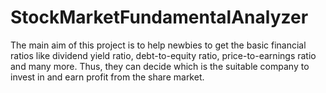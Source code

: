 # StockMarketFundamentalAnalyzer
The main aim of this project is to help newbies to get the basic financial ratios like dividend yield ratio, debt-to-equity ratio, price-to-earnings ratio and many more. Thus, they can decide which is the suitable company to invest in and earn profit from the share market.

